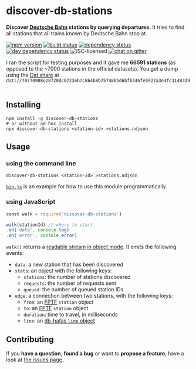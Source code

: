 # discover-db-stations

**Discover [Deutsche Bahn](http://db.de/) stations by querying departures.** It tries to find all stations that all trains known by Deutsche Bahn stop at.

[![npm version](https://img.shields.io/npm/v/discover-db-stations.svg)](https://www.npmjs.com/package/discover-db-stations)
[![build status](https://img.shields.io/travis/derhuerst/discover-db-stations.svg)](https://travis-ci.org/derhuerst/discover-db-stations)
[![dependency status](https://img.shields.io/david/derhuerst/discover-db-stations.svg)](https://david-dm.org/derhuerst/discover-db-stations)
[![dev dependency status](https://img.shields.io/david/dev/derhuerst/discover-db-stations.svg)](https://david-dm.org/derhuerst/discover-db-stations#info=devDependencies)
![ISC-licensed](https://img.shields.io/github/license/derhuerst/discover-db-stations.svg)
[![chat on gitter](https://badges.gitter.im/derhuerst.svg)](https://gitter.im/derhuerst)

I ran the script for testing purposes and it gave me **66591 stations** (as opposed to the ~7000 stations in the official datasets). You get a dump using the [Dat share](https://datproject.org/) at `dat://70770908e28720dc0723eb7c864b8b757480bd6bfb346fe5927a3e4fc31483d9`.


## Installing

```shell
npm install -g discover-db-stations
# or without ad-hoc install
npx discover-db-stations <station-id> >stations.ndjson
```


## Usage

### using the command line

```shell
discover-db-stations <station-id> >stations.ndjson
```

[`bin.js`](bin.js) is an example for how to use this module programmatically.

### using JavaScript

```js
const walk = require('discover-db-stations')

walk(stationId) // where to start
.on('data', console.log)
.on('error', console.error)
```

`walk()` returns a [readable stream](http://nodejs.org/api/stream.html#stream_class_stream_readable) [in object mode](https://nodejs.org/api/stream.html#stream_object_mode). It emits the following events:

- `data`: a new station that has been discovered
- `stats`: an object with the following keys:
	- `stations`: the number of stations discovered
	- `requests`: the number of requests sent
	- `queued`: the number of queued station IDs
- `edge`: a connection between two stations, with the following keys:
	- `from`: an [FPTF](https://github.com/public-transport/friendly-public-transport-format) `station` object
	- `to`: an [FPTF](https://github.com/public-transport/friendly-public-transport-format) `station` object
	- `duration`: time to travel, in milliseconds
	- `line`: an [db-hafas `line` object](https://github.com/derhuerst/db-hafas/blob/master/docs/journeys.md#response)


## Contributing

If you **have a question**, **found a bug** or want to **propose a feature**, have a look at [the issues page](https://github.com/derhuerst/discover-db-stations/issues).
